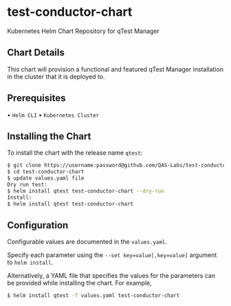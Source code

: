 # test-conductor-chart
Kubernetes Helm Chart Repository for qTest Manager

## Chart Details
This chart will provision a functional and featured qTest Manager installation in the cluster that it is deployed to.
## Prerequisites

• `Helm CLI`
• `Kubernetes Cluster`

## Installing the Chart

To install the chart with the release name `qtest`:
```bash
$ git clone https://username:password@github.com/QAS-Labs/test-conductor-chart.git
$ cd test-conductor-chart
$ update values.yaml file
Dry run test:
$ helm install qtest test-conductor-chart --dry-run
Install:
$ helm install qtest test-conductor-chart
```

## Configuration

Configurable values are documented in the `values.yaml`.

Specify each parameter using the `--set key=value[,key=value]` argument to `helm install`.

Alternatively, a YAML file that specifies the values for the parameters can be provided while installing the chart. For example,

```bash
$ helm install qtest -f values.yaml test-conductor-chart
```